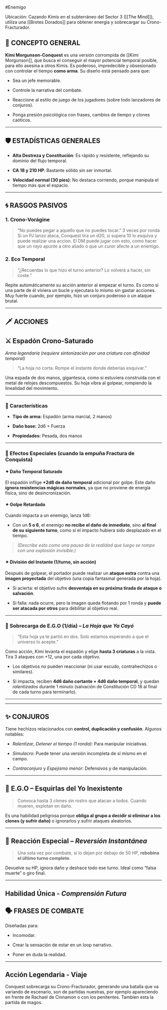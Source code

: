 #Enemigo 

Ubicación: Cazando Kimis en el subterráneo del Sector 3 ([[The Mind]]), utiliza una [[Brotes Dorados]] para obtener energia y sobrecargar su Crono-Fracturador.
## 🧠 CONCEPTO GENERAL

**Kimi Morgunson-Conquest** es una versión corrompida de [[Kimi Morgunson]], que busca el conseguir el mayor potencial temporal posible, para ello asesina a otros Kimis. Es poderoso, impredecible y obsesionado con controlar el tiempo **como arma**. Su diseño está pensado para que:

- Sea un jefe memorable.
    
- Controle la narrativa del combate.
    
- Reaccione al estilo de juego de los jugadores (sobre todo lanzadores de conjuros).
    
- Ponga presión psicológica con frases, cambios de tiempo y clones caóticos.
    

---

## 🛡 ESTADÍSTICAS GENERALES

- **Alta Destreza y Constitución**: Es rápido y resistente, reflejando su dominio del flujo temporal.
    
- **CA 18 y 210 HP**: Bastante sólido sin ser inmortal.
    
- **Velocidad normal (30 pies)**: No destaca corriendo, porque manipula el tiempo más que el espacio.
    

---

## 🌀 RASGOS PASIVOS

### 1. **Crono-Vorágine**

> “No puedes pegar a aquello que no puedes tocar.”
>  3 veces por ronda
Si un PJ lanzo ataca, Conquest tira un d20, si supera 10 lo esquiva y puede realizar una accion. El DM puede jugar con esto, como hacer que un _rayo_ apunte a otro aliado o que un _curar_ afecte a un enemigo.

### 2. **Eco Temporal**

> “¿Recuerdas lo que hizo el turno anterior? Lo volverá a hacer, sin coste.”

Repite automáticamente su acción anterior al empezar el turno. Es como si una parte de él viviera un bucle y ejecutara lo mismo sin gastar acciones. Muy fuerte cuando, por ejemplo, hizo un conjuro poderoso o un ataque brutal.


---

## 🗡 ACCIONES

## ⚔️ Espadón Crono-Saturado

_Arma legendaria (requiere sintonización por una criatura con afinidad temporal)_

> “La hoja no corta. Rompe el instante donde deberías esquivar.”

Una espada de dos manos, gigantesca, como si estuviera construida con el metal de relojes descompuestos. Su hoja vibra al golpear, rompiendo la linealidad del movimiento.

---

### 📐 Características

- **Tipo de arma:** Espadón (arma marcial, 2 manos)
    
- **Daño base:** 2d6 + Fuerza
    
- **Propiedades:** Pesada, dos manos
    

---

### 🧬 Efectos Especiales (cuando la empuña Fractura de Conquista)

#### ✦ Daño Temporal Saturado

El espadón inflige **+2d8 de daño temporal** adicional por golpe. Este daño **ignora resistencias mágicas normales**, ya que no proviene de energía física, sino de desincronización.

#### ✦ Golpe Retardado

Cuando impacta a un enemigo, lanza 1d6:

- Con un **5 o 6**, el enemigo **no recibe el daño de inmediato**, sino **al final de su siguiente turno**, como si el impacto hubiera sido desplazado en el tiempo.
    

> _(Describe esto como una pausa de la realidad que luego se rompe con una explosión invisible.)_

#### ✦ División del Instante (1/turno, sin acción)

Después de golpear, el portador puede realizar un **ataque extra** contra una **imagen proyectada** del objetivo (una copia fantasmal generada por la hoja).

- Si acierta: el objetivo sufre **desventaja en su próxima tirada de ataque o salvación**.
    
- Si falla: nada ocurre, pero la imagen queda flotando por 1 ronda y **puede ser atacada por otros** para debilitar al objetivo real.
    

---

### 🎇 Sobrecarga de E.G.O (1/día) – _La Hoja que Ya Cayó_

> “Esta hoja ya te partió en dos. Solo estamos esperando a que el universo lo acepte.”

Como acción, Kimi levanta el espadón y elige **hasta 3 criaturas** a la vista. Tira 3 ataques con +12, una por cada objetivo.

- Los objetivos no pueden reaccionar (ni usar escudo, contrahechizos o similares).
    
- Si impacta, reciben **4d6 daño cortante + 4d6 daño temporal**, y quedan _ralentizados_ durante 1 minuto (salvación de Constitución CD 18 al final de cada turno para terminarlo).
    

---


---

## ✨ CONJUROS

Tiene hechizos relacionados con **control, duplicación y confusión**. Algunos notables:

- _Ralentizar_, _Detener el tiempo (1 ronda)_: Para manipular iniciativas.
    
- _Simulacro_: Puede tener una versión incompleta de sí mismo en el campo.
    
- _Contraconjuro_ y _Espejismo menor_: Defensivos y de manipulación.
    

---

## 🧬 E.G.O – Esquirlas del Yo Inexistente

> Convoca hasta 3 clones sin rostro que atacan a todos. Cuando mueren, explotan en daño.

Es una habilidad peligrosa porque **obliga al grupo a decidir si eliminar a los clones (y sufrir daño)** o ignorarlos y sufrir ataques aleatorios.

---


## 🔁 Reacción Especial – _Reversión Instantánea_

> Una sola vez por combate, si lo dejan por debajo de 50 HP, **rebobina el último turno completo**.

Devuelve su HP, ignora daño y deshace todo ese turno. Ideal como “falsa muerte” o giro final.

---


## Habilidad Única - _Comprensión Futura_

## 🗣 FRASES DE COMBATE

Diseñadas para:

- Incomodar.
    
- Crear la sensación de estar en un loop narrativo.
    
- Poner en duda la realidad.
    

---


## Acción Legendaria - Viaje

Conquest sobrecarga su Crono-Fracturador, generando una batalla que va variando de escenario, son de partidas nuestras, por ejemplo apareciendo en frente de Rachael de Cinnamon o con los penitentes. Tambien esta la partida de magos.